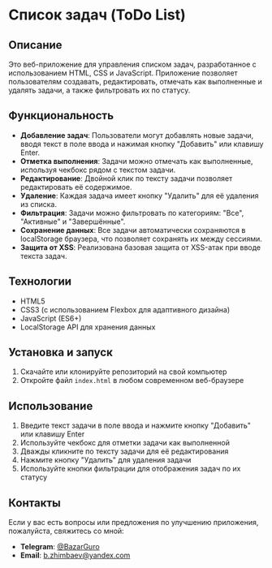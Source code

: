 # Список задач (ToDo List)

## Описание

Это веб-приложение для управления списком задач, разработанное с использованием HTML, CSS и JavaScript. Приложение позволяет пользователям создавать, редактировать, отмечать как выполненные и удалять задачи, а также фильтровать их по статусу.

## Функциональность

- **Добавление задач**: Пользователи могут добавлять новые задачи, вводя текст в поле ввода и нажимая кнопку "Добавить" или клавишу Enter.
- **Отметка выполнения**: Задачи можно отмечать как выполненные, используя чекбокс рядом с текстом задачи.
- **Редактирование**: Двойной клик по тексту задачи позволяет редактировать её содержимое.
- **Удаление**: Каждая задача имеет кнопку "Удалить" для её удаления из списка.
- **Фильтрация**: Задачи можно фильтровать по категориям: "Все", "Активные" и "Завершённые".
- **Сохранение данных**: Все задачи автоматически сохраняются в localStorage браузера, что позволяет сохранять их между сессиями.
- **Защита от XSS**: Реализована базовая защита от XSS-атак при вводе текста задач.

## Технологии

- HTML5
- CSS3 (с использованием Flexbox для адаптивного дизайна)
- JavaScript (ES6+)
- LocalStorage API для хранения данных

## Установка и запуск

1. Скачайте или клонируйте репозиторий на свой компьютер
2. Откройте файл `index.html` в любом современном веб-браузере

## Использование

1. Введите текст задачи в поле ввода и нажмите кнопку "Добавить" или клавишу Enter
2. Используйте чекбокс для отметки задачи как выполненной
3. Дважды кликните по тексту задачи для её редактирования
4. Нажмите кнопку "Удалить" для удаления задачи
5. Используйте кнопки фильтрации для отображения задач по их статусу

## Контакты

Если у вас есть вопросы или предложения по улучшению приложения, пожалуйста, свяжитесь со мной:

- **Telegram**: [@BazarGuro](https://t.me/BazarGuro)
- **Email**: [b.zhimbaev@yandex.com](mailto:b.zhimbaev@yandex.com)
